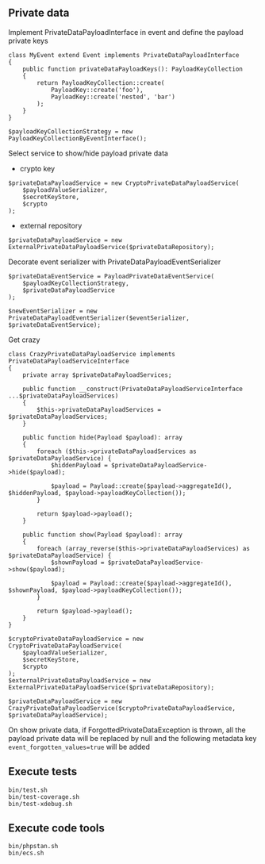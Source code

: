 ## Private data

Implement PrivateDataPayloadInterface in event and define the payload private keys
```
class MyEvent extend Event implements PrivateDataPayloadInterface
{
    public function privateDataPayloadKeys(): PayloadKeyCollection
    {
        return PayloadKeyCollection::create(
            PayloadKey::create('foo'),
            PayloadKey::create('nested', 'bar')
        );
    }
}

$payloadKeyCollectionStrategy = new PayloadKeyCollectionByEventInterface();
```

Select service to show/hide payload private data
- crypto key
```
$privateDataPayloadService = new CryptoPrivateDataPayloadService(
    $payloadValueSerializer,
    $secretKeyStore,
    $crypto
);
```
- external repository
```
$privateDataPayloadService = new ExternalPrivateDataPayloadService($privateDataRepository);
```

Decorate event serializer with PrivateDataPayloadEventSerializer
```
$privateDataEventService = PayloadPrivateDataEventService(
    $payloadKeyCollectionStrategy,
    $privateDataPayloadService
);

$newEventSerializer = new PrivateDataPayloadEventSerializer($eventSerializer, $privateDataEventService);
```

Get crazy
```
class CrazyPrivateDataPayloadService implements PrivateDataPayloadServiceInterface
{
    private array $privateDataPayloadServices;

    public function __construct(PrivateDataPayloadServiceInterface ...$privateDataPayloadServices)
    {
        $this->privateDataPayloadServices = $privateDataPayloadServices;
    }

    public function hide(Payload $payload): array
    {
        foreach ($this->privateDataPayloadServices as $privateDataPayloadService) {
            $hiddenPayload = $privateDataPayloadService->hide($payload);

            $payload = Payload::create($payload->aggregateId(), $hiddenPayload, $payload->payloadKeyCollection());
        }

        return $payload->payload();
    }

    public function show(Payload $payload): array
    {
        foreach (array_reverse($this->privateDataPayloadServices) as $privateDataPayloadService) {
            $shownPayload = $privateDataPayloadService->show($payload);

            $payload = Payload::create($payload->aggregateId(), $shownPayload, $payload->payloadKeyCollection());
        }

        return $payload->payload();
    }
}

$cryptoPrivateDataPayloadService = new CryptoPrivateDataPayloadService(
    $payloadValueSerializer,
    $secretKeyStore,
    $crypto
);
$externalPrivateDataPayloadService = new ExternalPrivateDataPayloadService($privateDataRepository);

$privateDataPayloadService = new CrazyPrivateDataPayloadService($cryptoPrivateDataPayloadService, $privateDataPayloadService);
```

On show private data, if ForgottedPrivateDataException is thrown, all the payload private data will be replaced by null and the following metadata key `event_forgotten_values=true` will be added

## Execute tests
```
bin/test.sh
bin/test-coverage.sh
bin/test-xdebug.sh
```

## Execute code tools
```
bin/phpstan.sh
bin/ecs.sh
```